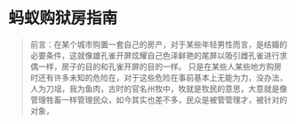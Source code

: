 # 蚂蚁购狱房指南

> 前言：在某个城市购置一套自己的房产，对于某些年轻男性而言，是结婚的必要条件，这就像雄孔雀开屏炫耀自己色泽鲜艳的尾屏以吸引雌孔雀进行求偶一样，房子的目的和孔雀开屏的目的一样。
> 只是在某些人某些地方购房时还有许多未知的危险在，对于这些危险在事前基本上无能为力，没办法，人为刀俎，我为鱼肉，古时的官名州牧中，牧就是牧民的意思，大意就是像管理牲畜一样管理民众，如今其实也差不多，民众是被管管理才，被针对的对象，

<!--stackedit_data:
eyJoaXN0b3J5IjpbODAyNzYyMjAzLC0xMzIzODcyNDMyLC0yMz
Y2NzMyNDgsLTI0NTA4MTM1MSwtMTU3Njg2OTgwMiw1OTIxMTQ5
MjYsLTEzNTYyNjEzMDUsMjYxNDczMjM5LDExNjAyODk5OTMsOD
U2ODk0MjY5LDIxMzUwMjUwNjMsMTg1NTU1MjA2MF19
-->